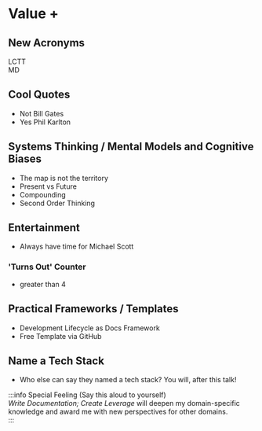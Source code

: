 # Value +

## New Acronyms  
LCTT 
<br/>
MD

## Cool Quotes  
- Not Bill Gates  
- Yes Phil Karlton  

## Systems Thinking / Mental Models and Cognitive Biases  
- The map is not the territory  
- Present vs Future  
- Compounding  
- Second Order Thinking  

## Entertainment  
- Always have time for Michael Scott  

### 'Turns Out' Counter
- greater than 4

## Practical Frameworks / Templates  
- Development Lifecycle as Docs Framework  
- Free Template via GitHub  

## Name a Tech Stack  
- Who else can say they named a tech stack? You will, after this talk! 
  
:::info Special Feeling (Say this aloud to yourself)  
*Write Documentation; Create Leverage* will deepen my domain-specific knowledge and award me with new perspectives for other domains.  
:::